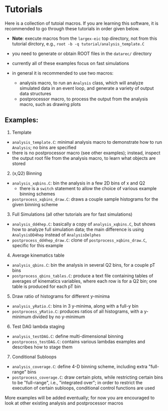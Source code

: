 # Tutorials

Here is a collection of tutoial macros. If you are learning this software,
it is recommended to go through these tutorials in order given below.

- **Note**: execute macros from the `largex-eic` top directory, not from
this tutorial dirctory, e.g., `root -b -q tutorial/analysis_template.C`

- you need to generate or obtain ROOT files in the `datarec/` directory

- currently all of these examples focus on fast simulations

- in general it is recommended to use two macros:
  - analysis macro, to run an `Analysis` class, which will analyze 
    simulated data in an event loop, and generate a variety of output
    data structures
  - postprocessor macro, to process the output from the analysis macro,
    such as drawing plots

## Examples:

1. Template
  - `analysis_template.C`: minimal analysis macro to demonstrate how
    to run `Analysis`; no bins are specified
  - there is no postprocessor macro (see other examples); instead, inspect
    the output root file from the analysis macro, to learn what objects
    are stored

2. (x,Q2) Binning
  - `analysis_xqbins.C`: bin the analysis in a few 2D bins of x and Q2
    - there is a `switch` statement to allow the choice of various
      example binning schemes
  - `postprocess_xqbins_draw.C`: draws a couple sample histograms for
    the given binning scheme

3. Full Simulations (all other tutorials are for fast simulations)
  - `analysis_dd4hep.C`: basically a copy of `analysis_xqbins.C`,
    but shows how to analyze full simulation data; the main difference
    is using `AnalysisDD4hep` instead of `AnalysisDelphes`
  - `postprocess_dd4hep_draw.C`: clone of `postprocess_xqbins_draw.C`,
    specific for this example

4. Average kinematics table
  - `analysis_qbins.C`: bin the analysis in several Q2 bins, for a couple
    pT bins
  - `postprocess_qbins_tables.C`: produce a text file containing tables
    of averages of kinematics variables, where each row is for a Q2 bin;
    one table is produced for each pT bin

5. Draw ratio of histograms for different y-minima
  - `analysis_yRatio.C`: bins in 3 y-minima, along with a full-y bin
  - `postprocess_yRatio.C`: produces ratios of all histograms, with
    a y-minimum divided by no y-minimum

6. Test DAG lambda staging
  - `analysis_testDAG.C`: define multi-dimensional binning
  - `postprocess_testDAG.C`: contains various lambdas examples and
    describes how to stage them

7. Conditional Subloops
  - `analysis_coverage.C`: define 4-D binning scheme, including
    extra "full-range" bins
  - `postprocess_coverage.C`: draw certain plots, while restricting
    certain bins to be "full-range", i.e., "integrated over"; in order
    to restrict the execution of certain subloops, conditional control
    functions are used

More examples will be added eventually; for now you are encouraged to
look at other existing analysis and postprocessor macros

